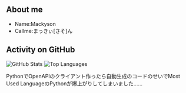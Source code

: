 ## About me
* Name:Mackyson
* Callme:まっきぃ[さそ]ん

## Activity on GitHub
![GitHub Stats](https://github-readme-stats.vercel.app/api?username=Mackyson&count_private=true&show_icons=true)
![Top Languages](https://github-readme-stats.vercel.app/api/top-langs/?username=Mackyson)

PythonでOpenAPIのクライアント作ったら自動生成のコードのせいでMost Used LanguageのPythonが爆上がりしてしまいました……
